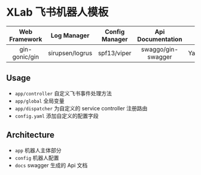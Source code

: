 # XLab 飞书机器人模板

| Web Framework | Log Manager     | Config Manager | Api Documentation  | Feishu Api Client     |
|:-------------:|:---------------:|:--------------:|:------------------:|:---------------------:|
| gin-gonic/gin | sirupsen/logrus | spf13/viper    | swaggo/gin-swagger | YasyaKarasu/feishuapi |

## Usage

- `app/controller` 自定义飞书事件处理方法
- `app/global` 全局变量
- `app/dispatcher` 为自定义的 service controller 注册路由
- `config.yaml` 添加自定义的配置字段

## Architecture

- `app` 机器人主体部分
- `config` 机器人配置
- `docs` swagger 生成的 Api 文档
